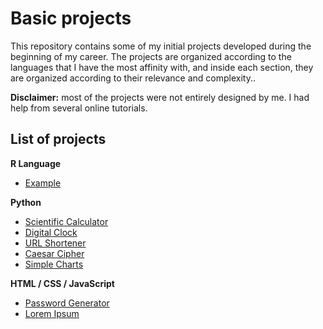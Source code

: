 # Basic projects

This repository contains some of my initial projects developed during the beginning of my career. The projects are organized according to the languages that I have the most affinity with, and inside each section, they are organized according to their relevance and complexity.. 

**Disclaimer:** most of the projects were not entirely designed by me. I had help from several online tutorials.

## List of projects

**R Language**
* [Example](https://github.com/math-reis/basic-projects/tree/main/simple-charts)

**Python**
* [Scientific Calculator](https://github.com/math-reis/basic-projects/tree/main/scientific-calculator)
* [Digital Clock](https://github.com/math-reis/basic-projects/tree/main/digital-clock)
* [URL Shortener](https://github.com/math-reis/basic-projects/tree/main/URL-shortener)
* [Caesar Cipher](https://github.com/math-reis/basic-projects/tree/main/caesar-cipher)
* [Simple Charts](https://github.com/math-reis/basic-projects/tree/main/simple-charts)

**HTML / CSS / JavaScript**
* [Password Generator](https://github.com/math-reis/basic-projects/tree/main/password-generator)
* [Lorem Ipsum](https://github.com/math-reis/basic-projects/tree/main/lorem-ipsum)
